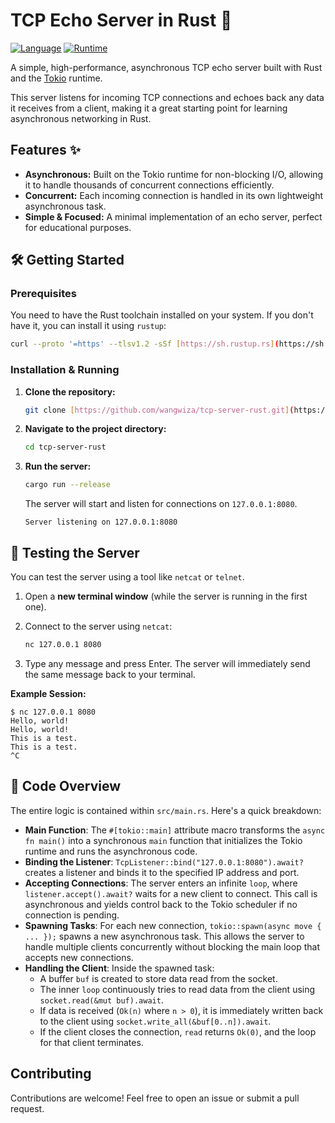 # TCP Echo Server in Rust 🦀

[![Language](https://img.shields.io/badge/language-Rust-orange.svg)](https://www.rust-lang.org/)
[![Runtime](https://img.shields.io/badge/runtime-Tokio-blue.svg)](https://tokio.rs/)

A simple, high-performance, asynchronous TCP echo server built with Rust and the [Tokio](https://tokio.rs/) runtime.

This server listens for incoming TCP connections and echoes back any data it receives from a client, making it a great starting point for learning asynchronous networking in Rust.

## Features ✨

* **Asynchronous:** Built on the Tokio runtime for non-blocking I/O, allowing it to handle thousands of concurrent connections efficiently.
* **Concurrent:** Each incoming connection is handled in its own lightweight asynchronous task.
* **Simple & Focused:** A minimal implementation of an echo server, perfect for educational purposes.

## 🛠️ Getting Started

### Prerequisites

You need to have the Rust toolchain installed on your system. If you don't have it, you can install it using `rustup`:

```sh
curl --proto '=https' --tlsv1.2 -sSf [https://sh.rustup.rs](https://sh.rustup.rs) | sh
````

### Installation & Running

1.  **Clone the repository:**

    ```bash
    git clone [https://github.com/wangwiza/tcp-server-rust.git](https://github.com/wangwiza/tcp-server-rust.git)
    ```

2.  **Navigate to the project directory:**

    ```bash
    cd tcp-server-rust
    ```

3.  **Run the server:**

    ```bash
    cargo run --release
    ```

    The server will start and listen for connections on `127.0.0.1:8080`.

    ```
    Server listening on 127.0.0.1:8080
    ```

## 🔌 Testing the Server

You can test the server using a tool like `netcat` or `telnet`.

1.  Open a **new terminal window** (while the server is running in the first one).

2.  Connect to the server using `netcat`:

    ```bash
    nc 127.0.0.1 8080
    ```

3.  Type any message and press Enter. The server will immediately send the same message back to your terminal.

**Example Session:**

```
$ nc 127.0.0.1 8080
Hello, world!
Hello, world!
This is a test.
This is a test.
^C
```

## 🔬 Code Overview

The entire logic is contained within `src/main.rs`. Here's a quick breakdown:

  * **Main Function**: The `#[tokio::main]` attribute macro transforms the `async fn main()` into a synchronous `main` function that initializes the Tokio runtime and runs the asynchronous code.
  * **Binding the Listener**: `TcpListener::bind("127.0.0.1:8080").await?` creates a listener and binds it to the specified IP address and port.
  * **Accepting Connections**: The server enters an infinite `loop`, where `listener.accept().await?` waits for a new client to connect. This call is asynchronous and yields control back to the Tokio scheduler if no connection is pending.
  * **Spawning Tasks**: For each new connection, `tokio::spawn(async move { ... });` spawns a new asynchronous task. This allows the server to handle multiple clients concurrently without blocking the main loop that accepts new connections.
  * **Handling the Client**: Inside the spawned task:
      * A buffer `buf` is created to store data read from the socket.
      * The inner `loop` continuously tries to read data from the client using `socket.read(&mut buf).await`.
      * If data is received (`Ok(n)` where `n > 0`), it is immediately written back to the client using `socket.write_all(&buf[0..n]).await`.
      * If the client closes the connection, `read` returns `Ok(0)`, and the loop for that client terminates.

## Contributing

Contributions are welcome\! Feel free to open an issue or submit a pull request.

```
```
